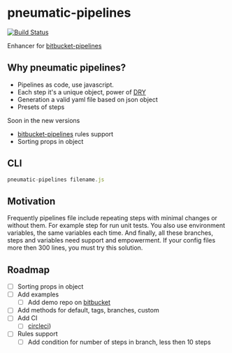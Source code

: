 # pneumatic-pipelines

[![Build Status](https://travis-ci.org/AlekseyLeshko/pneumatic-pipelines.svg?branch=master)](https://travis-ci.org/AlekseyLeshko/pneumatic-pipelines)

Enhancer for [bitbucket-pipelines](https://bitbucket.org/product/features/pipelines)

## Why pneumatic pipelines?
 * Pipelines as code, use javascript.
 * Each step it's a unique object, power of [DRY](https://en.wikipedia.org/wiki/Don%27t_repeat_yourself)
 * Generation a valid yaml file based on json object
 * Presets of steps

Soon in the new versions

 * [bitbucket-pipelines](https://bitbucket.org/product/features/pipelines) rules support
 * Sorting props in object

## CLI
```javascript
pneumatic-pipelines filename.js
```

## Motivation
Frequently pipelines file include repeating steps with minimal changes or without them. For example step for run unit tests.
You also use environment variables, the same variables each time.
And finally, all these branches, steps and variables need support and empowerment.
If your config files more then 300 lines, you must try this solution.

## Roadmap
- [ ] Sorting props in object
- [ ] Add examples
  - [ ] Add demo repo on [bitbucket](https://bitbucket.org)
- [ ] Add methods for default, tags, branches, custom
- [ ] Add CI
  - [ ] [circleci](https://circleci.com))
- [ ] Rules support
  - [ ] Add condition for number of steps in branch, less then 10 steps
